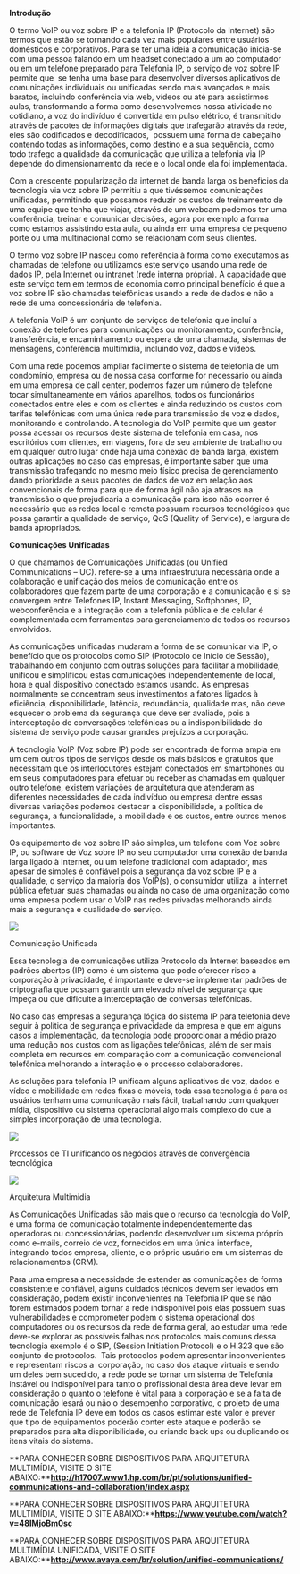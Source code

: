 **Introdução**

O termo VoIP ou voz sobre IP e a telefonia IP (Protocolo da Internet) são termos que estão se tornando cada vez mais populares entre usuários domésticos e corporativos. Para se ter uma ideia a comunicação inicia-se com uma pessoa falando em um headset conectado a um ao computador ou em um telefone preparado para Telefonia IP, o serviço de voz sobre IP permite que  se tenha uma base para desenvolver diversos aplicativos de comunicações individuais ou unificadas sendo mais avançados e mais baratos, incluindo conferência via web, vídeos ou até para assistirmos aulas, transformando a forma como desenvolvemos nossa atividade no cotidiano, a voz do indivíduo é convertida em pulso elétrico, é transmitido através de pacotes de informações digitais que trafegarão através da rede,  eles são codificados e decodificados,  possuem uma forma de cabeçalho contendo todas as informações, como destino e a sua sequência, como todo trafego a qualidade da comunicação que utiliza a telefonia via IP depende do dimensionamento da rede e o local onde ela foi implementada.

Com a crescente popularização da internet de banda larga os benefícios da tecnologia via voz sobre IP permitiu a que tivéssemos comunicações unificadas, permitindo que possamos reduzir os custos de treinamento de uma equipe que tenha que viajar, através de um webcam podemos ter uma conferência, treinar e comunicar decisões, agora por exemplo a forma como estamos assistindo esta aula, ou ainda em uma empresa de pequeno porte ou uma multinacional como se relacionam com seus clientes.

O termo voz sobre IP nasceu como referência à forma como executamos as chamadas de telefone ou utilizamos este serviço usando uma rede de dados IP, pela Internet ou intranet (rede interna própria). A capacidade que este serviço tem em termos de economia como principal benefício é que a voz sobre IP são chamadas telefônicas usando a rede de dados e não a rede de uma concessionária de telefonia.

A telefonia VoIP é um conjunto de serviços de telefonia que incluí a conexão de telefones para comunicações ou monitoramento, conferência, transferência, e encaminhamento ou espera de uma chamada, sistemas de mensagens, conferência multimídia, incluindo voz, dados e vídeos.

Com uma rede podemos ampliar facilmente o sistema de telefonia de um condomínio, empresa ou de nossa casa conforme for necessário ou ainda em uma empresa de call center, podemos fazer um número de telefone tocar simultaneamente em vários aparelhos, todos os funcionários conectados entre eles e com os clientes e ainda reduzindo os custos com tarifas telefônicas com uma única rede para transmissão de voz e dados, monitorando e controlando. A tecnologia do VoIP permite que um gestor possa acessar os recursos deste sistema de telefonia em casa, nos escritórios com clientes, em viagens, fora de seu ambiente de trabalho ou em qualquer outro lugar onde haja uma conexão de banda larga, existem outras aplicações no caso das empresas, é importante saber que uma transmissão trafegando no mesmo meio físico precisa de gerenciamento dando prioridade a seus pacotes de dados de voz em relação aos convencionais de forma para que de forma ágil não aja atrasos na transmissão o que prejudicaria a comunicação para isso não ocorrer é necessário que as redes local e remota possuam recursos tecnológicos que possa garantir a qualidade de serviço, QoS (Quality of Service), e largura de banda apropriados.

**Comunicações Unificadas**

O que chamamos de Comunicações Unificadas (ou Unified Communications – UC). refere-se a uma infraestrutura necessária onde a colaboração e unificação dos meios de comunicação entre os colaboradores que fazem parte de uma corporação e a comunicação e si se convergem entre Telefones IP, Instant Messaging, Softphones, IP, webconferência e a integração com a telefonia pública e de celular é complementada com ferramentas para gerenciamento de todos os recursos envolvidos.

As comunicações unificadas mudaram a forma de se comunicar via IP, o benefício que os protocolos como SIP (Protocolo de Início de Sessão), trabalhando em conjunto com outras soluções para facilitar a mobilidade, unificou e simplificou estas comunicações independentemente de local, hora e qual dispositivo conectado estamos usando. As empresas normalmente se concentram seus investimentos a fatores ligados à eficiência, disponibilidade, latência, redundância, qualidade mas, não deve esquecer o problema da segurança que deve ser avaliado, pois a interceptação de conversações telefônicas ou a indisponibilidade do sistema de serviço pode causar grandes prejuízos a corporação.

A tecnologia VoIP (Voz sobre IP) pode ser encontrada de forma ampla em um cem outros tipos de serviços desde os mais básicos e gratuitos que necessitam que os interlocutores estejam conectados em smartphones ou em seus computadores para efetuar ou receber as chamadas em qualquer outro telefone, existem variações de arquitetura que atenderam as diferentes necessidades de cada indivíduo ou empresa dentre essas diversas variações podemos destacar a disponibilidade, a política de segurança, a funcionalidade, a mobilidade e os custos, entre outros menos importantes.

Os equipamento de voz sobre IP são simples, um telefone com Voz sobre IP, ou software de Voz sobre IP no seu computador uma conexão de banda larga ligado à Internet, ou um telefone tradicional com adaptador, mas apesar de simples é confiável pois a segurança da voz sobre IP e a qualidade, o serviço da maioria dos VoIP(s), o consumidor utiliza  a internet pública efetuar suas chamadas ou ainda no caso de uma organização como uma empresa podem usar o VoIP nas redes privadas melhorando ainda mais a segurança e qualidade do serviço.

[![](https://img.uninove.br/static/0/0/0/0/0/0/0/2/9/2/9/292916/17052.jpg)](https://img.uninove.br/static/0/0/0/0/0/0/0/2/9/2/9/292916/17052.jpg)

Comunicação Unificada

Essa tecnologia de comunicações utiliza Protocolo da Internet baseados em padrões abertos (IP) como é um sistema que pode oferecer risco a corporação à privacidade, é importante e deve-se implementar padrões de criptografia que possam garantir um elevado nível de segurança que impeça ou que dificulte a interceptação de conversas telefônicas.

No caso das empresas a segurança lógica do sistema IP para telefonia deve seguir à política de segurança e privacidade da empresa e que em alguns casos a implementação, da tecnologia pode proporcionar a médio prazo uma redução nos custos com as ligações telefônicas, além de ser mais completa em recursos em comparação com a comunicação convencional telefônica melhorando a interação e o processo colaboradores.

As soluções para telefonia IP unificam alguns aplicativos de voz, dados e vídeo e mobilidade em redes fixas e móveis, toda essa tecnologia é para os usuários tenham uma comunicação mais fácil, trabalhando com qualquer mídia, dispositivo ou sistema operacional algo mais complexo do que a simples incorporação de uma tecnologia.

[![](https://img.uninove.br/static/0/0/0/0/0/0/0/2/9/6/6/296698/17057.jpg)](https://img.uninove.br/static/0/0/0/0/0/0/0/2/9/6/6/296698/17057.jpg)

Processos de TI unificando os negócios através de convergência tecnológica

[![](https://img.uninove.br/static/0/0/0/0/0/0/0/2/9/4/1/294118/17056.jpg)](https://img.uninove.br/static/0/0/0/0/0/0/0/2/9/4/1/294118/17056.jpg)

Arquitetura Multimidia

As Comunicações Unificadas são mais que o recurso da tecnologia do VoIP, é uma forma de comunicação totalmente independentemente das operadoras ou concessionárias, podendo desenvolver um sistema próprio como e-mails, correio de voz, fornecidos em uma única interface, integrando todos empresa, cliente, e o próprio usuário em um sistemas de relacionamentos (CRM).

Para uma empresa a necessidade de estender as comunicações de forma consistente e confiável, alguns cuidados técnicos devem ser levados em consideração, podem existir inconvenientes na Telefonia IP que se não forem estimados podem tornar a rede indisponível pois elas possuem suas vulnerabilidades e comprometer podem o sistema operacional dos computadores ou os recursos da rede de forma geral, ao estudar uma rede deve-se explorar as possíveis falhas nos protocolos mais comuns dessa tecnologia exemplo é o SIP, (Session Initiation Protocol) e o H.323 que são conjunto de protocolos.  Tais protocolos podem apresentar inconvenientes e representam riscos a  corporação, no caso dos ataque virtuais e sendo um deles bem sucedido, a rede pode se tornar um sistema de Telefonia instável ou indisponível para tanto o profissional desta área deve levar em consideração o quanto o telefone é vital para a corporação e se a falta de comunicação lesará ou não o desempenho corporativo, o projeto de uma rede de Telefonia IP deve em todos os casos estimar este valor e prever que tipo de equipamentos poderão conter este ataque e poderão se preparados para alta disponibilidade, ou criando back ups ou duplicando os itens vitais do sistema.

**PARA CONHECER SOBRE DISPOSITIVOS PARA ARQUITETURA MULTIMÍDIA, VISITE O SITE ABAIXO:****http://h17007.www1.hp.com/br/pt/solutions/unified-communications-and-collaboration/index.aspx**

**PARA CONHECER SOBRE DISPOSITIVOS PARA ARQUITETURA MULTIMÍDIA, VISITE O SITE ABAIXO:****https://www.youtube.com/watch?v=48IMjoBm0sc**

**PARA CONHECER SOBRE DISPOSITIVOS PARA ARQUITETURA MULTIMÍDIA UNIFICADA, VISITE O SITE ABAIXO:****http://www.avaya.com/br/solution/unified-communications/**